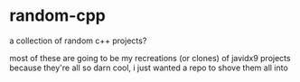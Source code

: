 # random-cpp
a collection of random c++ projects?

most of these are going to be my recreations (or clones) of javidx9 projects because they're all so darn cool, i just wanted a repo to shove them all into
